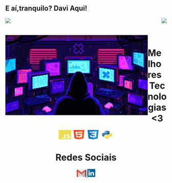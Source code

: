 ## E aí,tranquilo? Davi Aqui!

<div>
<img height="180em" src ="https://github-readme-stats.vercel.app/api?username=DaviHuene&show_icons=true&theme=midnight-purple">
<img align="right" height="180em" src="https://github-readme-stats.vercel.app/api/top-langs/?username=DaviHuene&layout=compact&langs_count=16&theme=midnight-purple"/>


</div>
<br>

<div  align="center"> 
  <div style="display: inline_block"><br>
    <img align="left" height="250" alt="coding-time" src="pixels-neon.gif">
    <h1 align="center">Melhores Tecnologias <3</h1>
    <img align="center" height="30" width="40" alt="js-icon"  src="https://raw.githubusercontent.com/devicons/devicon/master/icons/javascript/javascript-plain.svg">
    <img align="center" height="30" width="40" alt="html-icon" src="https://raw.githubusercontent.com/devicons/devicon/master/icons/html5/html5-original.svg">
    <img align="center" height="30" width="40" alt="css-icon" src="https://raw.githubusercontent.com/devicons/devicon/master/icons/css3/css3-original.svg">
     <img align="center" height="30" width="40" alt="python-icon" src="https://raw.githubusercontent.com/devicons/devicon/master/icons/python/python-original.svg">

</div>
    
  
  <h1 align="center">Redes Sociais</h1>
    <a href = "mailto: daviangelohuene2021@gmail.com">
      <img width="30" src="gmail.svg">
    </a>
    <a href = "https://www.linkedin.com/in/davi-ângelo-martins-paes-huene-b41031208/">
      <img width="25" src="linkedin.svg">
    </a>
   
</div>
  

